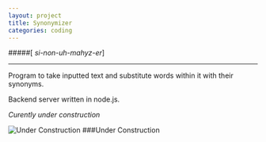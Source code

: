 ```yaml
---
layout: project
title: Synonymizer
categories: coding
---
```


#####\[ *si-non-uh-mahyz-er*\]

***

Program to take inputted text and substitute words within it with their synonyms.

Backend server written in node.js.

*Curently under construction* <!-- abridge -->

![Under Construction](http://t3.gstatic.com/images?q=tbn:ANd9GcQxVIewybJj0mbyVLfpoFPIXkAfcYCtQKhRqdFrYvKRRyKwxy5p "Under Construction")
###Under Construction
